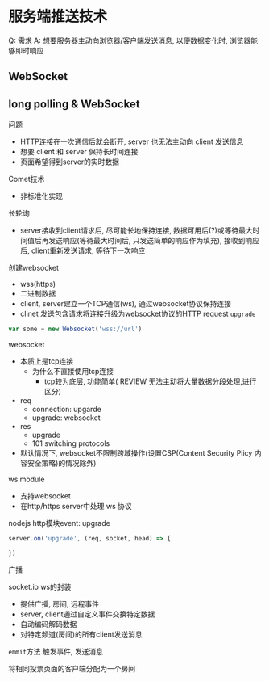 # 服务端推送技术

Q: 需求
A: 想要服务器主动向浏览器/客户端发送消息, 以便数据变化时, 浏览器能够即时响应

## WebSocket

## long polling & WebSocket

问题
- HTTP连接在一次通信后就会断开, server 也无法主动向 client 发送信息
- 想要 client 和 server 保持长时间连接
- 页面希望得到server的实时数据

Comet技术
- 非标准化实现

长轮询
- server接收到client请求后, 尽可能长地保持连接, 数据可用后(?)或等待最大时间值后再发送响应(等待最大时间后, 只发送简单的响应作为填充), 接收到响应后, client重新发送请求, 等待下一次响应





创建websocket
- wss(https)
- 二进制数据
- client, server建立一个TCP通信(ws), 通过websocket协议保持连接
- clinet 发送包含请求将连接升级为websocket协议的HTTP request `upgrade`

```js
var some = new Websocket('wss://url')
```
websocket
- 本质上是tcp连接
  - 为什么不直接使用tcp连接
    - tcp较为底层, 功能简单( REVIEW 无法主动将大量数据分段处理,进行区分)
- req
  - connection: upgarde
  - upgrade: websocket
- res
  - upgrade
  - 101 switching protocols
- 默认情况下, websocket不限制跨域操作(设置CSP(Content Security Plicy 内容安全策略)的情况除外)

ws module
- 支持websocket
- 在http/https server中处理 ws 协议

nodejs http模块event: upgrade
```js
server.on('upgrade', (req, socket, head) => {

})
```
广播

socket.io ws的封装
- 提供广播, 房间, 远程事件
- server, client通过自定义事件交换特定数据
- 自动编码解码数据
- 对特定频道(房间)的所有client发送消息



`emmit`方法 触发事件, 发送消息

将相同投票页面的客户端分配为一个房间

